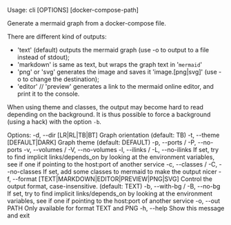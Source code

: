 Usage: cli [OPTIONS] [docker-compose-path]

  Generate a mermaid graph from a docker-compose file.

  There are different kind of outputs:

  * 'text' (default) outputs the mermaid graph (use -o to output to a file instead of stdout);
  * 'markdown' is same as text, but wraps the graph text in '```mermaid```'
  * 'png' or 'svg' generates the image and saves it 'image.[png|svg]' (use -o to change the destination);
  * 'editor' // 'preview' generates a link to the mermaid online editor, and print it to the console.

  When using theme and classes, the output may become hard to read depending on the background.
  It is thus possible to force a background (using a hack) with the option `-b`.

Options:
  -d, --dir [LR|RL|TB|BT]                   Graph orientation (default: TB)
  -t, --theme [DEFAULT|DARK]                Graph theme (default: DEFAULT)
  -p, --ports / -P, --no-ports
  -v, --volumes / -V, --no-volumes
  -l, --ilinks / -L, --no-ilinks            If set, try to find implicit links/depends_on by looking
                                            at the environment variables, see if one if pointing to
                                            the host:port of another service
  -c, --classes / -C, --no-classes          If set, add some classes to mermaid to make the output
                                            nicer
  -f, --format [TEXT|MARKDOWN|EDITOR|PREVIEW|PNG|SVG]
                                            Control the output format, case-insensitive. (default:
                                            TEXT)
  -b, --with-bg / -B, --no-bg               If set, try to find implicit links/depends_on by looking
                                            at the environment variables, see if one if pointing to
                                            the host:port of another service
  -o, --out PATH                            Only available for format TEXT and PNG
  -h, --help                                Show this message and exit